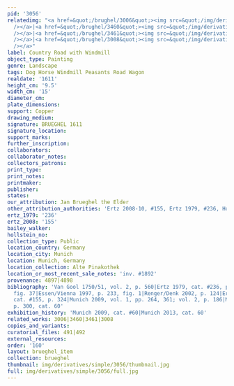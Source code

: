 ```yaml
---
pid: '3056'
relatedimg: "<a href=&quot;/brughel/3006&quot;><img src=&quot;/img/derivatives/simple/3006/thumbnail.jpg&quot;
  /></a>|<a href=&quot;/brughel/3460&quot;><img src=&quot;/img/derivatives/simple/3460/thumbnail.jpg&quot;
  /></a>|<a href=&quot;/brughel/3461&quot;><img src=&quot;/img/derivatives/simple/3461/thumbnail.jpg&quot;
  /></a>|<a href=&quot;/brughel/3008&quot;><img src=&quot;/img/derivatives/simple/3008/thumbnail.jpg&quot;
  /></a>"
label: Country Road with Windmill
object_type: Painting
genre: Landscape
tags: Dog Horse Windmill Peasants Road Wagon
realdate: '1611'
height_cm: '9.5'
width_cm: '15'
diameter_cm: 
plate_dimensions: 
support: Copper
drawing_medium: 
signature: BRUEGHEL 1611
signature_location: 
support_marks: 
further_inscription: 
collaborators: 
collaborator_notes: 
collectors_patrons: 
print_type: 
print_notes: 
printmaker: 
publisher: 
states: 
our_attribution: Jan Brueghel the Elder
other_attribution_authorities: 'Ertz 2008-10, #155, Ertz 1979, #236, Honig database'
ertz_1979: '236'
ertz_2008: '155'
bailey_walker: 
hollstein_no: 
collection_type: Public
location_country: Germany
location_city: Munich
location: Munich, Germany
location_collection: Alte Pinakothek
location_or_most_recent_sale_notes: 'inv. #1892'
provenance: 4897|4898
bibliography: 'Van Gool 1750/51, vol. 2, p. 560|Ertz 1979, cat. #236, pp. 66, 597,
  fig. 37|Essen/Vienna 1997, p. 233, fig. 1|Renger/Denk 2002, p. 124|Ertz 2008-10,
  cat. #155, p. 324|Munich 2009, vol. 1, pp. 264, 361; vol. 2, p. 186|Munich 2013,
  p. 300, cat. 60'
exhibition_history: 'Munich 2009, cat. #60|Munich 2013, cat. 60'
related_works: 3006|3460|3461|3008
copies_and_variants: 
curatorial_files: 491|492
external_resources: 
order: '160'
layout: brueghel_item
collection: brueghel
thumbnail: img/derivatives/simple/3056/thumbnail.jpg
full: img/derivatives/simple/3056/full.jpg
---
```

